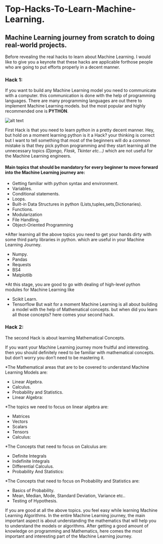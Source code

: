 # Top-Hacks-To-Learn-Machine-Learning.

## Machine Learning journey from scratch to doing real-world projects.

Before revealing the real hacks to learn about Machine Learning. 
I would like to give you a keynote that these hacks are applicable forthose people who are going to put efforts properly in a decent manner.

### Hack 1:

If you want to build any Machine Learning model you need to communicate with a computer. this communication is done with the help of programming languages. 
There are many programming languages are out there to implement Machine Learning models. but the most popular and highly recommended one is **PYTHON**.

![alt text](https://github.com/gyanprakash0221/Top-Hacks-To-Learn-Machine-Learning./blob/main/pexels-christina-morillo-1181671.jpg)

First Hack is that you need to learn python in a pretty decent manner. 
Hey, but hold on a moment learning python is it a Hack? your thinking is correct but I want to tell something that most of the beginners will do a common mistake is that they pick python programming and they start learning all the unnecessary topics *(Django, Flask, Tkinter etc…)* which are not useful for the Machine Learning engineers.

#### Main topics that should be mandatory for every beginner to move forward into the Machine Learning journey are:
* Getting familiar with python syntax and environment.
* Variables.
* Conditional statements.
* Loops.
* Built-in Data Structures in python (Lists,tuples,sets,Dictionaries).
* Functions.
* Modularization
* File Handling.
* Object-Oriented Programming

*After learning all the above topics you need to get your hands dirty with some third party libraries in python. which are useful in your Machine Learning Journey.
* Numpy.
* Pandas
* Requests
* BS4
* Matplotlib

*At this stage, you are good to go with dealing of high-level python modules for Machine Learning like
* Scikit Learn.
* Tensorflow
But wait for a moment Machine Learning is all about building a model with the help of Mathematical concepts. but when did you learn all those concepts? here comes your second hack.


### Hack 2:

The second Hack is about learning Mathematical Concepts.

If you want your Machine Learning journey more fruitful and interesting. then you should definitely need to be familiar with mathematical concepts. but don’t worry you don’t need to be mastering it.

*The Mathematical areas that are to be covered to understand Machine Learning Models are:
* Linear Algebra.
* Calculus.
* Probability and Statistics.
* Linear Algebra:

*The topics we need to focus on linear algebra are:
* Matrices
* Vectors
* Scalars
* Tensors
* Calculus:

*The Concepts that need to focus on Calculus are:
* Definite Integrals
* Indefinite Integrals
* Differential Calculus.
* Probability And Statistics:

*The Concepts that need to focus on Probability and Statistics are:
* Basics of Probability.
* Mean, Median, Mode, Standard Deviation, Variance etc..
* Testing of Hypothesis.

If you are good at all the above topics. you feel easy while learning Machine Learning Algorithms.
In the entire Machine Learning journey, the main important aspect is about understanding the mathematics that will help you to understand the models or algorithms.
After getting a good amount of knowledge on programming and Mathematics, here comes the most important and interesting part of the Machine Learning journey.
